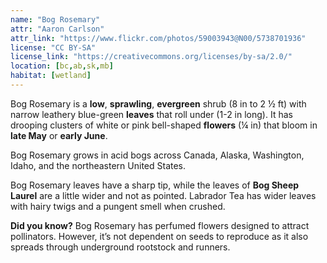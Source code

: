 ```yaml
---
name: "Bog Rosemary"
attr: "Aaron Carlson"
attr_link: "https://www.flickr.com/photos/59003943@N00/5738701936"
license: "CC BY-SA"
license_link: "https://creativecommons.org/licenses/by-sa/2.0/"
location: [bc,ab,sk,mb]
habitat: [wetland]
---
```

Bog Rosemary is a **low**, **sprawling**, **evergreen** shrub (8 in to 2 ½ ft) with narrow leathery blue-green **leaves** that roll under (1-2 in long). It has drooping clusters of white or pink bell-shaped **flowers** (¼ in) that bloom in **late May** or **early June**.

Bog Rosemary grows in acid bogs across Canada, Alaska, Washington, Idaho, and the northeastern United States.

Bog Rosemary leaves have a sharp tip, while the leaves of **Bog Sheep Laurel** are a little wider and not as pointed. Labrador Tea has wider leaves with hairy twigs and a pungent smell when crushed.

**Did you know?** Bog Rosemary has perfumed flowers designed to attract pollinators. However, it’s not dependent on seeds to reproduce as it also spreads through underground rootstock and runners.
